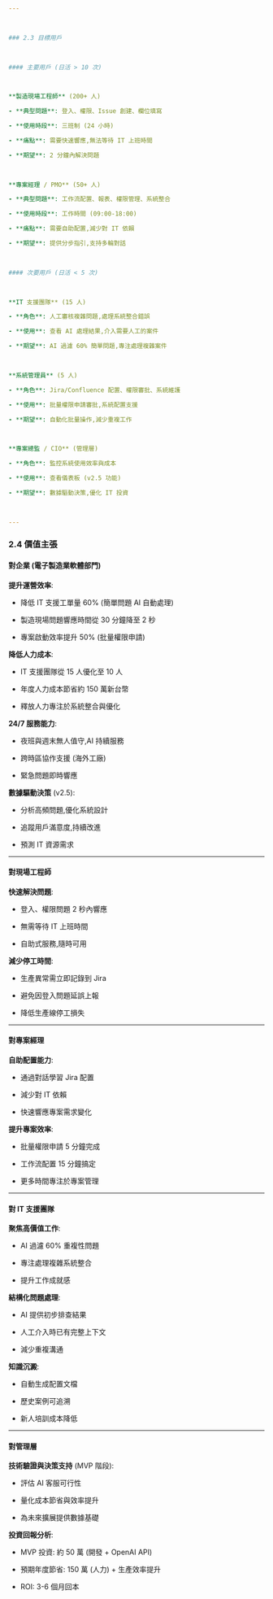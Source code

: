 ```yaml
---

  

### 2.3 目標用戶

  

#### 主要用戶 (日活 > 10 次)

  

**製造現場工程師** (200+ 人)

- **典型問題**: 登入、權限、Issue 創建、欄位填寫

- **使用時段**: 三班制 (24 小時)

- **痛點**: 需要快速響應,無法等待 IT 上班時間

- **期望**: 2 分鐘內解決問題

  

**專案經理 / PMO** (50+ 人)

- **典型問題**: 工作流配置、報表、權限管理、系統整合

- **使用時段**: 工作時間 (09:00-18:00)

- **痛點**: 需要自助配置,減少對 IT 依賴

- **期望**: 提供分步指引,支持多輪對話

  

#### 次要用戶 (日活 < 5 次)

  

**IT 支援團隊** (15 人)

- **角色**: 人工審核複雜問題,處理系統整合錯誤

- **使用**: 查看 AI 處理結果,介入需要人工的案件

- **期望**: AI 過濾 60% 簡單問題,專注處理複雜案件

  

**系統管理員** (5 人)

- **角色**: Jira/Confluence 配置、權限審批、系統維護

- **使用**: 批量權限申請審批,系統配置支援

- **期望**: 自動化批量操作,減少重複工作

  

**專案總監 / CIO** (管理層)

- **角色**: 監控系統使用效率與成本

- **使用**: 查看儀表板 (v2.5 功能)

- **期望**: 數據驅動決策,優化 IT 投資

  

---
```


  

### 2.4 價值主張

  

#### 對企業 (電子製造業軟體部門)

  

**提升運營效率**:

- 降低 IT 支援工單量 60% (簡單問題 AI 自動處理)

- 製造現場問題響應時間從 30 分鐘降至 2 秒

- 專案啟動效率提升 50% (批量權限申請)

  

**降低人力成本**:

- IT 支援團隊從 15 人優化至 10 人

- 年度人力成本節省約 150 萬新台幣

- 釋放人力專注於系統整合與優化

  

**24/7 服務能力**:

- 夜班與週末無人值守,AI 持續服務

- 跨時區協作支援 (海外工廠)

- 緊急問題即時響應

  

**數據驅動決策** (v2.5):

- 分析高頻問題,優化系統設計

- 追蹤用戶滿意度,持續改進

- 預測 IT 資源需求

  

---

  

#### 對現場工程師

  

**快速解決問題**:

- 登入、權限問題 2 秒內響應

- 無需等待 IT 上班時間

- 自助式服務,隨時可用

  

**減少停工時間**:

- 生產異常需立即記錄到 Jira

- 避免因登入問題延誤上報

- 降低生產線停工損失

  

---

  

#### 對專案經理

  

**自助配置能力**:

- 通過對話學習 Jira 配置

- 減少對 IT 依賴

- 快速響應專案需求變化

  

**提升專案效率**:

- 批量權限申請 5 分鐘完成

- 工作流配置 15 分鐘搞定

- 更多時間專注於專案管理

  

---

  

#### 對 IT 支援團隊

  

**聚焦高價值工作**:

- AI 過濾 60% 重複性問題

- 專注處理複雜系統整合

- 提升工作成就感

  

**結構化問題處理**:

- AI 提供初步排查結果

- 人工介入時已有完整上下文

- 減少重複溝通

  

**知識沉澱**:

- 自動生成配置文檔

- 歷史案例可追溯

- 新人培訓成本降低

  

---

  

#### 對管理層

  

**技術驗證與決策支持** (MVP 階段):

- 評估 AI 客服可行性

- 量化成本節省與效率提升

- 為未來擴展提供數據基礎

  

**投資回報分析**:

- MVP 投資: 約 50 萬 (開發 + OpenAI API)

- 預期年度節省: 150 萬 (人力) + 生產效率提升

- ROI: 3-6 個月回本
